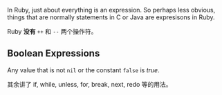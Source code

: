 In Ruby, just about everything is an expression. So perhaps less obvious, things that are normally statements in C or Java are expresisons in Ruby.

Ruby **没有** `++` 和 `--` 两个操作符。

## Boolean Expressions

Any value that is not `nil` or the constant `false` is *true*.

其余讲了 if, while, unless, for, break, next, redo 等的用法。
